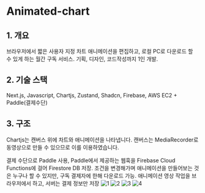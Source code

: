 # Animated-chart

## 1. 개요
브라우저에서 짧은 사용자 지정 차트 애니메이션을 편집하고, 로컬 PC로 다운로드 할 수 있게 하는 월간 구독 서비스. 기획, 디자인, 코드작성까지 1인 개발.

## 2. 기술 스택
Next.js, Javascript, Chartjs, Zustand, Shadcn, Firebase, AWS EC2 + Paddle(결제수단)

## 3. 구조
Chartjs는 캔버스 위에 차트와 애니메이션을 나타냅니다. 캔버스는 MediaRecorder로 동영상으로 만들 수 있으므로 이를 이용하였습니다.

결제 수단으로 Paddle 사용, Paddle에서 제공하는 웹훅을 Firebase Cloud Functions에 걸어 Firestore DB 저장. 조건을 변경해가며 애니메이션을 만들어보는 것은 누구나 할 수 있지만, 구독 결제자에 한해 다운로드 가능.
애니메이션 영상 작업을 브라우저에서 하고, 서버는 결제 정보만 저장
![1](https://github.com/user-attachments/assets/e999b2c0-4ff1-4740-acfa-f87d9331403a)
![2](https://github.com/user-attachments/assets/097b7e83-bf95-4c32-b7be-5d179a45c2cb)
![3](https://github.com/user-attachments/assets/84c56545-4aa8-4b5f-af39-06a93aabdaaf)
![4](https://github.com/user-attachments/assets/2c63db7c-4d88-4894-9ad1-8b27582406ea)
